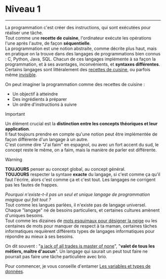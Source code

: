 # Niveau 1
---
La programmation c'est créer des instructions, qui sont exécutées pour réaliser une tâche.\
Tout comme une **recette de cuisine**, l'ordinateur exécute les opérations l'une après l'autre, de façon **séquentielle**.\
La programmation est une notion abstraite, comme décrite plus haut, mais en pratique on la trouve dans des langages de programmations bien connus : C, Python, Java, SQL. Chacun de ces langages implémente à sa façon la programmation, et à ses avantages, inconvénients, et **syntaxes différentes**.\
Certains langages sont littéralement des [recettes de cuisine](https://esolangs.org/wiki/Chef), ou parfois même [invisible](https://en.wikipedia.org/wiki/Whitespace_(programming_language)).

On peut imaginer la programmation comme des recettes de cuisine :
- Un objectif à atteindre
- Des ingrédients à préparer
- Un ordre d'instructions à suivre

> [!IMPORTANT]
> Un élément crucial est la **distinction entre les concepts théoriques et leur application**.\
> Il faut toujours prendre en compte qu'une notion peut être implémentée de façon différente d'un langage à un autre.\
> C'est comme dire "J'ai faim" en espagnol, ou avec un fort accent du sud, le concept reste le même, on a faim, mais la manière de parler est différente.

> [!WARNING]
> **TOUJOURS** penser au concept global, au concept général.\
> **TOUJOURS** respecter la syntaxe **exacte** du langage, si c'est comme ça qu'il faut l'écrire, alors c'est comme ça et c'est tout. Les langages ne corrigent pas les fautes de frappes.

*Pourquoi n'existe-t-il pas un seul et unique langage de programmation magique qui fait tout ?*\
Tout comme les langues parlées, il n'existe pas de langage universel.\
Chaque "langage" né de besoins particuliers, et certaines cultures amènent d'uniques besoins.\
Tout comme les dizaines de [mots esquimaux pour désigner la neige](https://fr.wikipedia.org/wiki/Mots_esquimaux_pour_d%C3%A9signer_la_neige) ou les centaines de mots pour manquer de respect à ta maman, certaines tâches informatiques requièrent différents types de langages informatiques pour répondre au mieux à ses besoins.

On dit souvent : "[a jack of all trades is master of none](https://en.wikipedia.org/wiki/Jack_of_all_trades)", "**valet de tous les métiers, maître d'aucun**". Un langage qui saurait un peut tout faire ne pourrait pas faire une tâche particulière avec brio.

Pour commencer, je vous conseille d'entamer [Les variables et types de données](COURS_variables_lvl_1.md).


